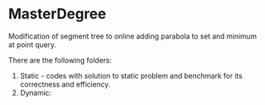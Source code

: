 # MasterDegree
Modification of segment tree to online adding parabola to set and minimum at point query.

There are the following folders:
1) Static - codes with solution to static problem and benchmark for its correctness and efficiency.
2) Dynamic:
 

